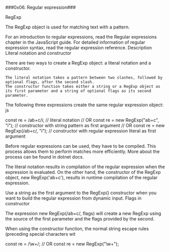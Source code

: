 ###0x06. Regular expression###

RegExp

The RegExp object is used for matching text with a pattern.

For an introduction to regular expressions, read the Regular expressions chapter in the JavaScript guide. For detailed information of regular expression syntax, read the regular expression reference.
Description
Literal notation and constructor

There are two ways to create a RegExp object: a literal notation and a constructor.

    The literal notation takes a pattern between two slashes, followed by optional flags, after the second slash.
    The constructor function takes either a string or a RegExp object as its first parameter and a string of optional flags as its second parameter.

The following three expressions create the same regular expression object:
js

const re = /ab+c/i; // literal notation
// OR
const re = new RegExp("ab+c", "i"); // constructor with string pattern as first argument
// OR
const re = new RegExp(/ab+c/, "i"); // constructor with regular expression literal as first argument

Before regular expressions can be used, they have to be compiled. This process allows them to perform matches more efficiently. More about the process can be found in dotnet docs.

The literal notation results in compilation of the regular expression when the expression is evaluated. On the other hand, the constructor of the RegExp object, new RegExp('ab+c'), results in runtime compilation of the regular expression.

Use a string as the first argument to the RegExp() constructor when you want to build the regular expression from dynamic input.
Flags in constructor

The expression new RegExp(/ab+c/, flags) will create a new RegExp using the source of the first parameter and the flags provided by the second.

When using the constructor function, the normal string escape rules (preceding special characters wit

const re = /\w+/;
// OR
const re = new RegExp("\\w+");
